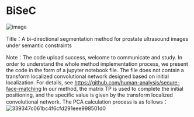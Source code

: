 # BiSeC
![image](https://github.com/jiangjiangv/BiSeC/assets/164507468/ca7b0699-e0d6-4f26-bdbc-7a20a64b8162)

Title：A bi-directional segmentation method for prostate ultrasound images under semantic constraints

Note：The code upload success, welcome to communicate and study.
      In order to understand the whole method implementation process, we present the code in the form of a jupyter notebook file.
      The file does not contain a transform localized convolutional network designed based on initial localization. For details, see https://github.com/human-analysis/secure-face-matching
      In our method, the matrix TP is used to complete the initial positioning, and the specific value is given by the transform localized convolutional network. The PCA calculation process is as follows：![339347c061bc4f6cfd291eee998501d0](https://github.com/jiangjiangv/BiSeC/assets/164507468/844e30b3-11a2-4d3e-8df4-b01c142b37e4)



